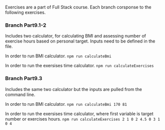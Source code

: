 Exercises are a part of Full Stack course. 
Each branch corsponse to the following exercises. 

### Branch Part9.1-2
Includes two calculator, for calculating BMI and assessing number of exercise hours based on personal target. 
Inputs need to be defined in the file.

In order to run BMI calculator.
`npm run calculateBmi`

In order to run the exersises time calculator. 
`npm run calculateExercises`

### Branch Part9.3
Includes the same two calculator but the inputs are pulled from the command line.

In order to run BMI calculator.
`npm run calculateBmi 170 81`

In order to run the exersises time calculator, where first variable is target number or exercises hours. 
`npm run calculateExercises 2 1 0 2 4.5 0 3 1 0 4`
